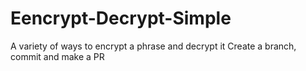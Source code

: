 # Eencrypt-Decrypt-Simple
A variety of ways to encrypt a phrase and decrypt it
Create a branch, commit and make a PR
